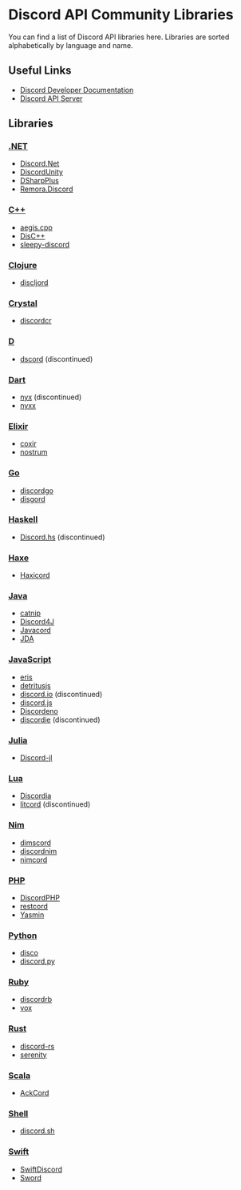 # Discord API Community Libraries
You can find a list of Discord API libraries here. Libraries are sorted alphabetically by language and name.

## Useful Links
* [Discord Developer Documentation](https://discord.com/developers/docs)
* [Discord API Server](https://discord.gg/discord-api)

## Libraries

### [.NET](https://dotnet.microsoft.com ".NET")
* [Discord.Net](https://github.com/RogueException/Discord.Net "Discord.Net")
* [DiscordUnity](https://github.com/DiscordUnity/DiscordUnity "DiscordUnity")
* [DSharpPlus](https://github.com/DSharpPlus/DSharpPlus "DSharpPlus")
* [Remora.Discord](https://github.com/Nihlus/Remora.Discord "Remora.Discord")

### [C++](https://www.cplusplus.com "C++")
* [aegis.cpp](https://github.com/zeroxs/aegis.cpp "aegis.cpp")
* [DisC++](https://github.com/DisCPP/DisCPP "DisCPP")
* [sleepy-discord](https://github.com/yourWaifu/sleepy-discord "sleepy-discord")

### [Clojure](https://clojure.org "Clojure")
* [discljord](https://github.com/IGJoshua/discljord "discljord")

### [Crystal](https://crystal-lang.org "Crystal")
* [discordcr](https://github.com/discordcr/discordcr "discordcr")

### [D](https://dlang.org "D")
* [dscord](https://github.com/b1naryth1ef/dscord "dscord") (discontinued)

### [Dart](https://dart.dev "Dart")
* [nyx](https://github.com/Hackzzila/nyx "nyx") (discontinued)
* [nyxx](https://github.com/l7ssha/nyxx "nyxx")

### [Elixir](https://elixir-lang.org "Elixir")
* [coxir](https://github.com/satom99/coxir "coxir")
* [nostrum](https://github.com/Kraigie/nostrum "nostrum")

### [Go](https://golang.org "Go")
* [discordgo](https://github.com/bwmarrin/discordgo "discordgo")
* [disgord](https://github.com/andersfylling/disgord "disgord")

### [Haskell](https://www.haskell.org "Haskell")
* [Discord.hs](https://github.com/TiltMeSenpai/Discord.hs "Discord.hs") (discontinued)

### [Haxe](https://haxe.org "Haxe")
* [Haxicord](https://github.com/RaidAndFade/Haxicord "Haxicord")

### [Java](https://www.java.com "Java")
* [catnip](https://github.com/mewna/catnip "catnip")
* [Discord4J](https://github.com/Discord4J/Discord4J "Discord4J")
* [Javacord](https://github.com/Javacord/Javacord "Javacord")
* [JDA](https://github.com/DV8FromTheWorld/JDA "JDA")

### [JavaScript](https://www.javascript.com "JavaScript")
* [eris](https://github.com/abalabahaha/eris "eris")
* [detritusjs](https://github.com/detritusjs/client "detritusjs")
* [discord.io](https://github.com/izy521/discord.io "discord.io") (discontinued)
* [discord.js](https://github.com/discordjs/discord.js "discord.js")
* [Discordeno](https://github.com/Skillz4Killz/Discordeno "Discordeno")
* [discordie](https://github.com/qeled/discordie "discordie") (discontinued)

### [Julia](https://julialang.org "Julia")
* [Discord-jl](https://github.com/Xh4H/Discord.jl "Discord.jl")

### [Lua](http://www.lua.org "Lua")
* [Discordia](https://github.com/SinisterRectus/Discordia "Discordia")
* [litcord](https://github.com/satom99/litcord "litcord") (discontinued)

### [Nim](https://nim-lang.org "Nim")
* [dimscord](https://github.com/krisppurg/dimscord "dimscord")
* [discordnim](https://github.com/Krognol/discordnim "discordnim")
* [nimcord](https://github.com/SeanOMik/nimcord "nimcord")

### [PHP](https://www.php.net "PHP")
* [DiscordPHP](https://github.com/teamreflex/DiscordPHP "DiscordPHP")
* [restcord](https://github.com/restcord/restcord "restcord")
* [Yasmin](https://github.com/valzargaming/Yasmin "Yasmin")

### [Python](https://www.python.org "Python")
* [disco](https://github.com/b1naryth1ef/disco "disco")
* [discord.py](https://github.com/Rapptz/discord.py "discord.py")

### [Ruby](https://www.ruby-lang.org/en "Ruby")
* [discordrb](https://github.com/discordrb/discordrb "discordrb")
* [vox](https://github.com/swarley/vox "vox")

### [Rust](https://www.rust-lang.org "Rust")
* [discord-rs](https://github.com/SpaceManiac/discord-rs "discord-rs")
* [serenity](https://github.com/serenity-rs/serenity "serenity")

### [Scala](https://www.scala-lang.org "Scala")
* [AckCord](https://github.com/Katrix/AckCord "AckCord")

### [Shell](https://www.shellscript.sh "Shell")
* [discord.sh](https://github.com/ChaoticWeg/discord.sh "discord.sh")

### [Swift](https://developer.apple.com/swift "Swift")
* [SwiftDiscord](https://github.com/nuclearace/SwiftDiscord "SwiftDiscord")
* [Sword](https://github.com/Azoy/Sword "Sword")
